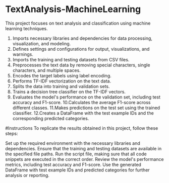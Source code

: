 # TextAnalysis-MachineLearning
This project focuses on text analysis and classification using machine learning techniques. 
1. Imports necessary libraries and dependencies for data processing, visualization, and modeling.
2. Defines settings and configurations for output, visualizations, and warnings.
3. Imports the training and testing datasets from CSV files.
4. Preprocesses the text data by removing special characters, single characters, and multiple spaces.
5. Encodes the target labels using label encoding.
6. Performs TF-IDF vectorization on the text data.
7. Splits the data into training and validation sets.
8. Trains a decision tree classifier on the TF-IDF vectors.
9. Evaluates the model's performance on the validation set, including test accuracy and F1-score.
10.Calculates the average F1-score across different classes.
11.Makes predictions on the test set using the trained classifier.
12.Creates a DataFrame with the test example IDs and the corresponding predicted categories.

#Instructions
To replicate the results obtained in this project, follow these steps:

Set up the required environment with the necessary libraries and dependencies.
Ensure that the training and testing datasets are available in the specified file paths.
Run the script file, making sure that all code snippets are executed in the correct order.
Review the model's performance metrics, including test accuracy and F1-score.
Use the generated DataFrame with test example IDs and predicted categories for further analysis or reporting.
